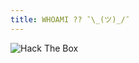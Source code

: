 ```yaml
---
title: WHOAMI ?? ¯\_(ツ)_/¯
---
```



<img src="http://www.hackthebox.eu/badge/image/267701" alt="Hack The Box">


